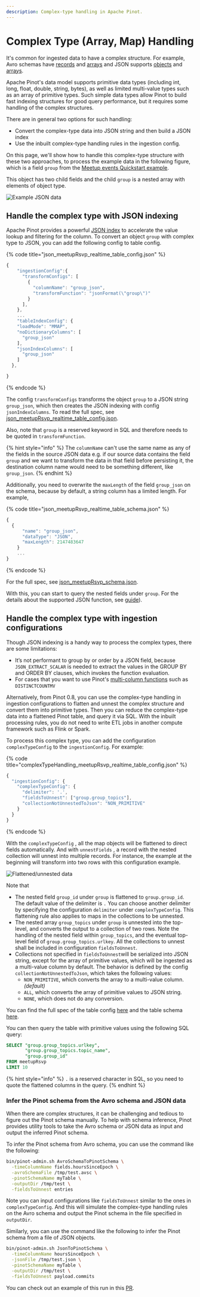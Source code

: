 ```yaml
---
description: Complex-type handling in Apache Pinot.
---
```


# Complex Type (Array, Map) Handling

It's common for ingested data to have a complex structure. For example, Avro schemas have [records](https://avro.apache.org/docs/current/spec.html#schema\_record) and [arrays](https://avro.apache.org/docs/current/spec.html#Arrays) and JSON supports [objects](https://json-schema.org/understanding-json-schema/reference/object.html) and [arrays](https://json-schema.org/understanding-json-schema/reference/array.html).&#x20;

Apache Pinot's data model supports primitive data types (including int, long, float, double, string, bytes), as well as limited multi-value types such as an array of primitive types. Such simple data types allow Pinot to build fast indexing structures for good query performance, but it requires some handling of the complex structures.&#x20;

There are in general two options for such handling:&#x20;

* Convert the complex-type data into JSON string and then build a JSON index
* Use the inbuilt complex-type handling rules in the ingestion config.

On this page, we'll show how to handle this complex-type structure with these two approaches, to process the example data in the following figure, which is a field `group` from the [Meetup events Quickstart example](https://github.com/apache/pinot/tree/master/pinot-tools/src/main/resources/examples/stream/meetupRsvp).&#x20;

This object has two child fields and the child `group` is a nested array with elements of object type.

![Example JSON data](../../.gitbook/assets/complex-type-example-data.png)

## Handle the complex type with JSON indexing

Apache Pinot provides a powerful [JSON index](../indexing/json-index.md) to accelerate the value lookup and filtering for the column. To convert an object `group` with complex type to JSON, you can add the following config to table config.

{% code title="json_meetupRsvp_realtime_table_config.json" %}
```javascript
{
    "ingestionConfig":{
      "transformConfigs": [
        {
          "columnName": "group_json",
          "transformFunction": "jsonFormat(\"group\")"
        }
      ],
    },
    ...
    "tableIndexConfig": {
    "loadMode": "MMAP",
    "noDictionaryColumns": [
      "group_json"
    ],
    "jsonIndexColumns": [
      "group_json"
    ]
  },

}
```
{% endcode %}

The config `transformConfigs` transforms the object `group` to a JSON string `group_json`, which then creates the JSON indexing with config `jsonIndexColumns`. To read the full spec, see [json\_meetupRsvp\_realtime\_table\_config.json](https://github.com/apache/pinot/blob/master/pinot-tools/src/main/resources/examples/stream/meetupRsvp/json\_meetupRsvp\_realtime\_table\_config.json).&#x20;

Also, note that `group` is a reserved keyword in SQL and therefore needs to be quoted in `transformFunction`.

{% hint style="info" %}
The `columnName` can't use the same name as any of the fields in the source JSON data e.g. if our source data contains the field `group` and we want to transform the data in that field before persisting it, the destination column name would need to be something different, like `group_json`.
{% endhint %}

Additionally, you need to overwrite the `maxLength` of the field `group_json` on the schema, because by default, a string column has a limited length. For example,

{% code title="json_meetupRsvp_realtime_table_schema.json" %}
```javascript
{
  {
      "name": "group_json",
      "dataType": "JSON",
      "maxLength": 2147483647
    }
    ...
}
```
{% endcode %}

For the full spec, see [json\_meetupRsvp\_schema.json](https://github.com/apache/pinot/blob/master/pinot-tools/src/main/resources/examples/stream/meetupRsvp/json\_meetupRsvp\_schema.json).

With this, you can start to query the nested fields under `group`. For the details about the supported JSON function, see [guide](../indexing/json-index.md)).

## Handle the complex type with ingestion configurations

Though JSON indexing is a handy way to process the complex types, there are some limitations:

* It’s not performant to group by or order by a JSON field, because `JSON_EXTRACT_SCALAR` is needed to extract the values in the GROUP BY and ORDER BY clauses, which invokes the function evaluation.
* For cases that you want to use Pinot's [multi-column functions](https://docs.pinot.apache.org/users/user-guide-query/supported-aggregations#multi-value-column-functions) such as `DISTINCTCOUNTMV`

Alternatively, from Pinot 0.8, you can use the complex-type handling in ingestion configurations to flatten and unnest the complex structure and convert them into primitive types. Then you can reduce the complex-type data into a flattened Pinot table, and query it via SQL. With the inbuilt processing rules, you do not need to write ETL jobs in another compute framework such as Flink or Spark.

To process this complex type, you can add the configuration `complexTypeConfig` to the `ingestionConfig`. For example:

{% code title="complexTypeHandling_meetupRsvp_realtime_table_config.json" %}
```javascript
{
  "ingestionConfig": {    
    "complexTypeConfig": {
      "delimiter": '.',
      "fieldsToUnnest": ["group.group_topics"],
      "collectionNotUnnestedToJson": "NON_PRIMITIVE"
    }
  }
}
```
{% endcode %}

With the `complexTypeConfig` , all the map objects will be flattened to direct fields automatically. And with `unnestFields` , a record with the nested collection will unnest into multiple records. For instance, the example at the beginning will transform into two rows with this configuration example.

![Flattened/unnested data](../../.gitbook/assets/complex-type-flattened.png)

Note that

* The nested field `group_id` under `group` is flattened to `group.group_id`. The default value of the delimiter is `.`  You can choose another delimiter by specifying the configuration `delimiter` under `complexTypeConfig`. This flattening rule also applies to maps in the collections to be unnested.
* The nested array `group_topics` under `group` is unnested into the top-level, and converts the output to a collection of two rows. Note the handling of the nested field within `group_topics`, and the eventual top-level field of `group.group_topics.urlkey`. All the collections to unnest shall be included in configuration `fieldsToUnnest`.
* Collections not specified in `fieldsToUnnest`will be serialized into JSON string, except for the array of primitive values, which will be ingested as a multi-value column by default. The behavior is defined by the config `collectionNotUnnestedToJson`, which takes the following values:
  * `NON_PRIMITIVE`, which converts the array to a multi-value column. _(default)_
  * `ALL`, which converts the array of primitive values to JSON string.
  * `NONE`, which does not do any conversion.&#x20;

You can find the full spec of the table config [here](https://github.com/apache/pinot/blob/master/pinot-tools/src/main/resources/examples/stream/meetupRsvp/complexTypeHandling\_meetupRsvp\_realtime\_table\_config.json) and the table schema [here](https://github.com/apache/pinot/blob/master/pinot-tools/src/main/resources/examples/stream/meetupRsvp/complexTypeHandling\_meetupRsvp\_schema.json).

You can then query the table with primitive values using the following SQL query:

```sql
SELECT "group.group_topics.urlkey", 
       "group.group_topics.topic_name", 
       "group.group_id" 
FROM meetupRsvp
LIMIT 10
```

{% hint style="info" %}
`.` is a reserved character in SQL, so you need to quote the flattened columns in the query.
{% endhint %}

### Infer the Pinot schema from the Avro schema and JSON data

When there are complex structures, it can be challenging and tedious to figure out the Pinot schema manually. To help with schema inference, Pinot provides utility tools to take the Avro schema or JSON data as input and output the inferred Pinot schema.

To infer the Pinot schema from Avro schema, you can use the command like the following:

```bash
bin/pinot-admin.sh AvroSchemaToPinotSchema \
  -timeColumnName fields.hoursSinceEpoch \
  -avroSchemaFile /tmp/test.avsc \
  -pinotSchemaName myTable \
  -outputDir /tmp/test \
  -fieldsToUnnest entries
```

Note you can input configurations like `fieldsToUnnest` similar to the ones in `complexTypeConfig`. And this will simulate the complex-type handling rules on the Avro schema and output the Pinot schema in the file specified in `outputDir`.

Similarly, you can use the command like the following to infer the Pinot schema from a file of JSON objects.

```bash
bin/pinot-admin.sh JsonToPinotSchema \
  -timeColumnName hoursSinceEpoch \
  -jsonFile /tmp/test.json \
  -pinotSchemaName myTable \
  -outputDir /tmp/test \
  -fieldsToUnnest payload.commits
```

You can check out an example of this run in this [PR](https://github.com/apache/pinot/pull/6930).
